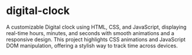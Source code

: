 # digital-clock
A customizable Digital clock using HTML, CSS, and JavaScript, displaying real-time hours, minutes, and seconds with smooth animations and a responsive design. This project highlights CSS animations and JavaScript DOM manipulation, offering a stylish way to track time across devices.
